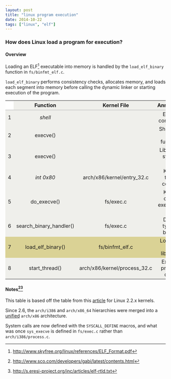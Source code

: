 ```yaml
---
layout: post
title: "linux program execution"
date: 2014-10-22
tags: ["linux", "elf"]
---
```


### How does Linux load a program for execution?

#### Overview

Loading an ELF[^1] executable into memory is handled by the `load_elf_binary`
function in `fs/binfmt_elf.c`.

`load_elf_binary` performs consistency checks, allocates memory, and loads each
segment into memory before calling the dynamic linker or starting execution of
the program.


<table style="text-align: center; font-size: 16px; background: #EFEFEB;">
<thead>
  <tr style="border-bottom: 2px solid #CCC;">
    <th style="background: #FFF;"></th>
    <th>Function</th>
    <th>Kernel File</th>
    <th>Annotation</th>
  </tr>
</thead>
<tbody>
  <tr>
    <td>1</td>
    <td><i>shell</i></td>
    <td></td>
    <td>Enter a command.</td>
  </tr>
  <tr>
    <td>2</td>
    <td>execve()</td>
    <td></td>
    <td>Shell calls libc function.</td>
  </tr>
  <tr>
    <td>3</td>
    <td>execve()</td>
    <td></td>
    <td>Libc does system call.</td>
  </tr>
  <tr>
    <td>4</td>
    <td><i>int 0x80</i></td>
    <td>arch/x86/kernel/entry_32.c</td>
    <td>Kernel takes control.</td> 
  </tr>
  <tr>
    <td>5</td>
    <td>do_execve()</td>
    <td>fs/exec.c</td>
    <td>Kernel opens executable file.</td>
  </tr>
  <tr>
    <td>6</td>
    <td>search_binary_handler()</td>
    <td>fs/exec.c</td>
    <td>Detect type of binary.</td>
  </tr>
  <tr style="background-color: #dad295;">
    <td>7</td>
    <td>load_elf_binary()</td>
    <td>fs/binfmt_elf.c</td>
    <td>Load ELF and libraries.</td>
  </tr>
  <tr>
    <td>8</td>
    <td>start_thread()</td>
    <td>arch/x86/kernel/process_32.c</td>
    <td>Execute program code.</td>
  </tr>
</tbody>
</table>

#### Notes[^2][^3]

This table is based off the table from this [article][1] for Linux 2.2.x
kernels.

Since 2.6, the `arch/i386` and `arch/x86_64` hierarchies were merged into a
[unified][2] `arch/x86` architecture.

System calls are now defined with the `SYSCALL_DEFINE` macros, and what was
once `sys_execve` is defined in `fs/exec.c` rather than `arch/i386/process.c`.
   
[1]: http://asm.sourceforge.net/articles/startup.htm
[2]: http://lwn.net/Articles/242439/

[^1]: <http://www.skyfree.org/linux/references/ELF_Format.pdf>
[^2]: <http://www.sco.com/developers/gabi/latest/contents.html>
[^3]: <http://s.eresi-project.org/inc/articles/elf-rtld.txt>
